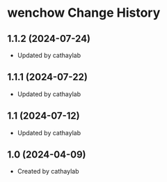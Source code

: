 wenchow Change History
====================

1.1.2 (2024-07-24)
----------------
* Updated by cathaylab

1.1.1 (2024-07-22)
----------------
* Updated by cathaylab

1.1 (2024-07-12)
----------------
* Updated by cathaylab

1.0 (2024-04-09)
----------------
* Created by cathaylab

